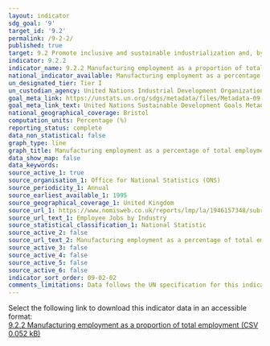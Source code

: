 ```yaml
---
layout: indicator
sdg_goal: '9'
target_id: '9.2'
permalink: /9-2-2/
published: true
target: 9.2 Promote inclusive and sustainable industrialization and, by 2030, significantly raise industry’s share of employment and gross domestic product, in line with national circumstances, and double its share in least developed countries
indicator: 9.2.2
indicator_name: 9.2.2 Manufacturing employment as a proportion of total employment
national_indicator_available: Manufacturing employment as a percentage of total employment
un_designated_tier: Tier I
un_custodian_agency: United Nations Industrial Development Organization (UNIDO)
goal_meta_link: https://unstats.un.org/sdgs/metadata/files/Metadata-09-02-02.pdf 
goal_meta_link_text: United Nations Sustainable Development Goals Metadata (PDF 323 KB)
national_geographical_coverage: Bristol
computation_units: Percentage (%)
reporting_status: complete
data_non_statistical: false
graph_type: line
graph_title: Manufacturing employment as a percentage of total employment
data_show_map: false
data_keywords:  
source_active_1: true
source_organisation_1: Office for National Statistics (ONS)
source_periodicity_1: Annual
source_earliest_available_1: 1995
source_geographical_coverage_1: United Kingdom
source_url_1: https://www.nomisweb.co.uk/reports/lmp/la/1946157348/subreports/bres_time_series/report.aspx?
source_url_text_1: Employee Jobs by Industry
source_statistical_classification_1: National Statistic
source_active_2: false
source_url_text_2: Manufacturing employment as a percentage of total employment by various characteristics, UK - 2009 to 2017
source_active_3: false
source_active_4: false
source_active_5: false
source_active_6: false
indicator_sort_order: 09-02-02
comments_limitations: Data follows the UN specification for this indicator. This indicator has been identified in collaboration with topic experts.
---
```

Select the following link to download this indicator data in an accessible format:<br>[9.2.2 Manufacturing employment as a proportion of total employment (CSV 0.052 kB)](https://sustainabledevelopment-uk.github.io/sdg-data/data/9-2-2.csv)